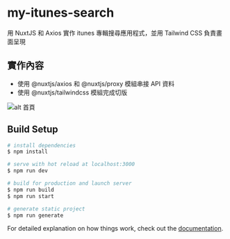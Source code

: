 # my-itunes-search
用 NuxtJS 和 Axios 實作 itunes 專輯搜尋應用程式，並用 Tailwind CSS 負責畫面呈現

## 實作內容
- 使用 @nuxtjs/axios 和 @nuxtjs/proxy 模組串接 API 資料
- 使用 @nuxtjs/tailwindcss 模組完成切版

![alt 首頁](https://i.imgur.com/PJn8sdI.gif)

## Build Setup

```bash
# install dependencies
$ npm install

# serve with hot reload at localhost:3000
$ npm run dev

# build for production and launch server
$ npm run build
$ npm run start

# generate static project
$ npm run generate
```

For detailed explanation on how things work, check out the [documentation](https://nuxtjs.org).
